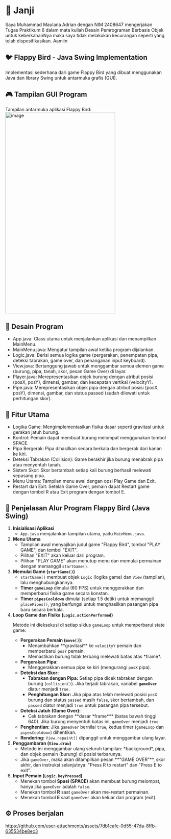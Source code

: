<h1>🧾 Janji</h1>
Saya Muhammad Maulana Adrian dengan NIM 2408647 mengerjakan Tugas Praktikum 6
dalam mata kuliah Desain Pemrograman Berbasis Objek untuk keberkahanNya maka
saya tidak melakukan kecurangan seperti yang telah dispesifikasikan. Aamiin

<h2>🐦 Flappy Bird - Java Swing Implementation</h2>
Implementasi sederhana dari game Flappy Bird yang dibuat menggunakan Java dan library Swing untuk antarmuka grafis (GUI).

<h2>🎮 Tampilan GUI Program</h2>
Tampilan antarmuka aplikasi Flappy Bird:<br>

<img width="344" height="631" alt="image" src="https://github.com/user-attachments/assets/0eba8ee9-d661-47a4-8e2d-323b36fa21cc" />

<h2>🧩 Desain Program</h2>

* App.java: Class utama untuk menjalankan aplikasi dan menampilkan MainMenu.<br>
* MainMenu.java: Mengatur tampilan awal ketika program dijalankan.<br>
* Logic.java: Berisi semua logika game (pergerakan, penempatan pipa, deteksi tabrakan, game over, dan penanganan input keyboard).<br>
* View.java: Bertanggung jawab untuk menggambar semua elemen game (burung, pipa, tanah, skor, pesan Game Over) di layar.<br>
* Player.java: Merepresentasikan objek burung dengan atribut posisi ($\text{posX}$, $\text{posY}$), dimensi, gambar, dan kecepatan vertikal ($\text{velocityY}$).<br>
* Pipe.java: Merepresentasikan objek pipa dengan atribut posisi ($\text{posX}$, $\text{posY}$), dimensi, gambar, dan status $\text{passed}$ (sudah dilewati untuk perhitungan skor).<br>

<h2>🚀 Fitur Utama</h2>

* Logika Game: Mengimplementasikan fisika dasar seperti gravitasi untuk gerakan jatuh burung.<br>
* Kontrol: Pemain dapat membuat burung melompat menggunakan tombol SPACE.<br>
* Pipa Bergerak: Pipa dihasilkan secara berkala dan bergerak dari kanan ke kiri.<br>
* Deteksi Tabrakan (Collision): Game berakhir jika burung menabrak pipa atau menyentuh tanah.<br>
* Sistem Skor: Skor bertambah setiap kali burung berhasil melewati sepasang pipa.<br>
* Menu Utama: Tampilan menu awal dengan opsi Play Game dan Exit.<br>
* Restart dan Exit: Setelah Game Over, pemain dapat Restart game dengan tombol R atau Exit program dengan tombol E.<br>


<h2>🧭 Penjelasan Alur Program Flappy Bird (Java Swing)</h2>
    <ol>
        <li>
            <strong>Inisialisasi Aplikasi</strong>
            <ul>
                <li><code>App.java</code> menjalankan tampilan utama, yaitu <code>MainMenu.java</code>.</li>
            </ul>
        </li>
        <li>
            <strong>Menu Utama</strong>
            <ul>
                <li>Tampilan awal menyajikan judul game "Flappy Bird", tombol "PLAY GAME", dan tombol "EXIT".</li>
                <li>Pilihan "EXIT" akan keluar dari program.</li>
                <li>Pilihan "PLAY GAME" akan menutup menu dan memulai permainan dengan memanggil <code>startGame()</code>.</li>
            </ul>
        </li>
        <li>
            <strong>Memulai Game (<code>startGame()</code>)</strong>
            <ul>
                <li><code>startGame()</code> membuat objek <code>Logic</code> (logika game) dan <code>View</code> (tampilan), lalu menghubungkannya.</li>
                <li><strong>Timer <code>gameLoop</code></strong> dimulai (60 FPS) untuk menggerakkan dan memperbarui fisika game secara konstan.</li>
                <li><strong>Timer <code>pipesCooldown</code></strong> dimulai (setiap 1.5 detik) untuk memanggil <code>placePipes()</code>, yang berfungsi untuk menghasilkan pasangan pipa baru secara berkala.</li>
            </ul>
        </li>
        <li>
            <strong>Loop Game dan Fisika (<code>Logic.actionPerformed</code>)</strong>
            <p>Metode ini dieksekusi di setiap siklus <code>gameLoop</code> untuk memperbarui state game:</p>
            <ul>
                <li><strong>Pergerakan Pemain (<code>move()</code>):</strong>
                    <ul>
                        <li>Menambahkan **gravitasi** ke <code>velocityY</code> pemain dan memperbarui <code>posY</code> pemain.</li>
                        <li>Memastikan burung tidak terbang melewati batas atas *frame*.</li>
                    </ul>
                </li>
                <li><strong>Pergerakan Pipa:</strong>
                    <ul>
                        <li>Menggerakkan semua pipa ke kiri (mengurangi <code>posX</code> pipa).</li>
                    </ul>
                </li>
                <li><strong>Deteksi dan Skor:</strong>
                    <ul>
                        <li><strong>Tabrakan dengan Pipa:</strong> Setiap pipa dicek tabrakan dengan burung (<code>collision()</code>). Jika terjadi tabrakan, variabel <strong><code>gameOver</code></strong> diatur menjadi <code>true</code>.</li>
                        <li><strong>Penghitungan Skor:</strong> Jika pipa atas telah melewati posisi <code>posX</code> burung dan status <code>passed</code> masih <code>false</code>, skor bertambah, dan <code>passed</code> diatur menjadi <code>true</code> untuk pasangan pipa tersebut.</li>
                    </ul>
                </li>
                <li><strong>Deteksi Jatuh (Game Over):</strong>
                    <ul>
                        <li>Cek tabrakan dengan **dasar *frame*** (batas bawah tinggi 640). Jika burung menyentuh batas ini, <code>gameOver</code> menjadi <code>true</code>.</li>
                    </ul>
                </li>
                <li><strong>Penghentian:</strong> Jika <code>gameOver</code> bernilai <code>true</code>, kedua timer (<code>gameLoop</code> dan <code>pipesCooldown</code>) dihentikan.</li>
                <li><strong>Rendering:</strong> <code>View.repaint()</code> dipanggil untuk menggambar ulang layar.</li>
            </ul>
        </li>
        <li>
            <strong>Penggambaran (<code>View.draw</code>)</strong>
            <ul>
                <li>Metode ini menggambar ulang seluruh tampilan: *background*, pipa, dan objek pemain (burung) di posisi terbarunya.</li>
                <li>Jika <code>gameOver</code>, maka akan ditampilkan pesan **"GAME OVER"**, skor akhir, dan instruksi selanjutnya: "Press R to restart" dan "Press E to exit".</li>
            </ul>
        </li>
        <li>
            <strong>Input Pemain (<code>Logic.keyPressed</code>)</strong>
            <ul>
                <li>Menekan tombol <strong>Spasi (SPACE)</strong> akan membuat burung melompat, hanya jika <code>gameOver</code> adalah <code>false</code>.</li>
                <li>Menekan tombol <strong>R</strong> saat <code>gameOver</code> akan me-restart permainan.</li>
                <li>Menekan tombol <strong>E</strong> saat <code>gameOver</code> akan keluar dari program (exit).</li>
            </ul>
        </li>
    </ol>

<h2>⚙️ Proses berjalan</h2>

https://github.com/user-attachments/assets/7db1cafe-0d55-47da-8ffb-635534be8ec3
